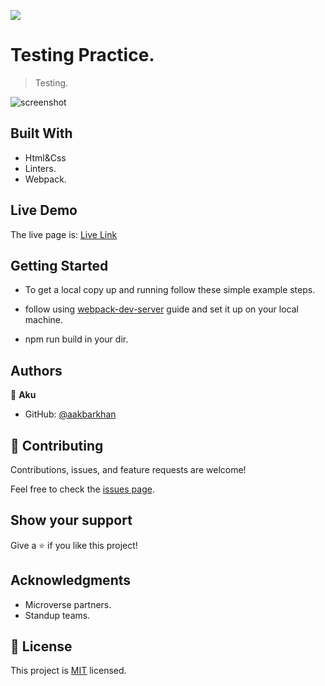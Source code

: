 ![](https://img.shields.io/badge/Microverse-blueviolet)

# Testing Practice.

> Testing.

![screenshot](todolist.png)




## Built With

- Html&Css
- Linters.
- Webpack.
## Live Demo

The live page is:
[Live Link](https://aakbarkhan.github.io/Portfolio/)

## Getting Started

- To get a local copy up and running follow these simple example steps.

- follow using [webpack-dev-server](https://webpack.js.org/guides/development/#using-webpack-dev-server) guide and set it up on your local machine.
- npm run build in your dir.
## Authors

👤 **Aku**

- GitHub: [@aakbarkhan](https://github.com/aakbarkhan)



## 🤝 Contributing

Contributions, issues, and feature requests are welcome!

Feel free to check the [issues page](../../issues/).

## Show your support

Give a ⭐️ if you like this project!

## Acknowledgments

- Microverse partners.
- Standup teams.


## 📝 License

This project is [MIT](./MIT.md) licensed.
